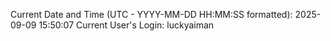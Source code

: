Current Date and Time (UTC - YYYY-MM-DD HH:MM:SS formatted): 2025-09-09 15:50:07
Current User's Login: luckyaiman
